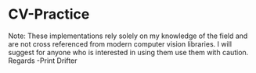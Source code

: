 # CV-Practice

Note: These implementations rely solely on my knowledge of the field and are not cross referenced from modern computer vision libraries. I will suggest for anyone who is interested in using them use them with caution. Regards -Print Drifter